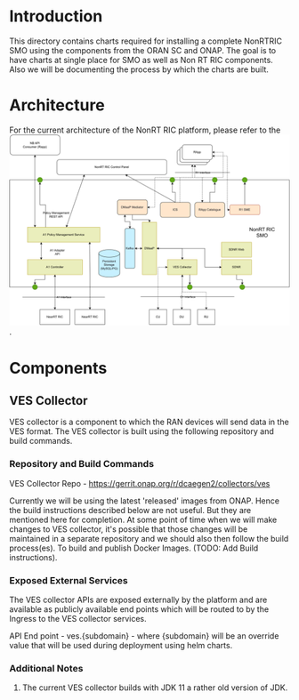 # Introduction

This directory contains charts required for installing a complete NonRTRIC SMO using the components from the ORAN SC and ONAP. The goal is to have charts at single place for SMO as well as Non RT RIC components. Also we will be documenting the process by which the charts are built.

# Architecture

For the current architecture of the NonRT RIC platform, please refer to the ![architecture diagram](images/NonRTRicArchitecture.svg "Architecthre").


# Components

## VES Collector

VES collector is a component to which the RAN devices will send data in the VES format. The VES collector is built using the following repository and build commands.

### Repository and Build Commands

VES Collector Repo - https://gerrit.onap.org/r/dcaegen2/collectors/ves

Currently we will be using the latest 'released' images from ONAP. Hence the build instructions described below are not useful. But they are mentioned here for completion. At some point of time when we will make changes to VES collector, it's possible that those changes will be maintained in a separate repository and we should also then follow the build process(es). To build and publish Docker Images. (TODO: Add Build instructions).

### Exposed External Services

The VES collector APIs are exposed externally by the platform and are available as publicly available end points which will be routed to by the Ingress to the VES collector services.

API End point - ves.{subdomain} - where {subdomain} will be an override value that will be used during deployment using helm charts.

### Additional Notes

1. The current VES collector builds with JDK 11 a rather old version of JDK.


